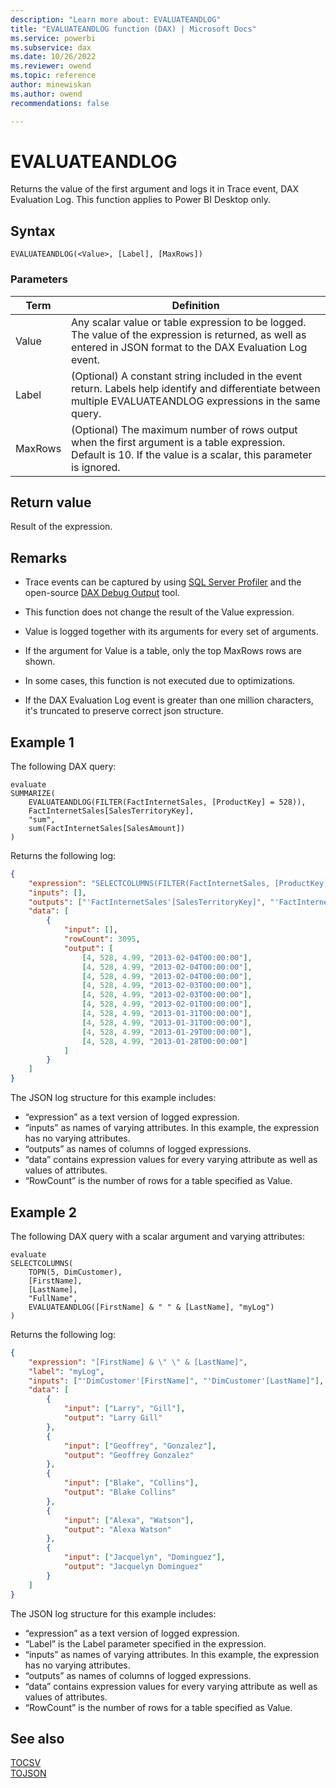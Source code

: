 ```yaml
---
description: "Learn more about: EVALUATEANDLOG"
title: "EVALUATEANDLOG function (DAX) | Microsoft Docs"
ms.service: powerbi 
ms.subservice: dax 
ms.date: 10/26/2022
ms.reviewer: owend
ms.topic: reference
author: minewiskan
ms.author: owend 
recommendations: false

---
```

# EVALUATEANDLOG

Returns the value of the first argument and logs it in Trace event, DAX Evaluation Log. This function applies to Power BI Desktop only.
  
## Syntax  
  
```dax
EVALUATEANDLOG(<Value>, [Label], [MaxRows])
```
  
### Parameters  
  
|Term|Definition|  
|--------|--------------|  
|Value|Any scalar value or table expression to be logged. The value of the expression is returned, as well as entered in JSON format to the DAX Evaluation Log event.|  
|Label|(Optional) A constant string included in the event return. Labels help identify and differentiate between multiple EVALUATEANDLOG expressions in the same query.|  
|MaxRows|(Optional) The maximum number of rows output when the first argument is a table expression. Default is 10. If the value is a scalar, this parameter is ignored. |
  
## Return value

Result of the expression.

## Remarks

- Trace events can be captured by using [SQL Server Profiler](/analysis-services/instances/use-sql-server-profiler-to-monitor-analysis-services) and the open-source [DAX Debug Output](https://github.com/pbidax/DAXDebugOutput/releases/) tool.
- This function does not change the result of the Value expression.

- Value is logged together with its arguments for every set of arguments.

- If the argument for Value is a table, only the top MaxRows rows are shown.

- In some cases, this function is not executed due to optimizations.

- If the DAX Evaluation Log event is greater than one million characters, it's truncated to preserve correct json structure.
  
## Example 1

The following DAX query:

```dax
evaluate
SUMMARIZE(
    EVALUATEANDLOG(FILTER(FactInternetSales, [ProductKey] = 528)),
    FactInternetSales[SalesTerritoryKey],
    "sum",
    sum(FactInternetSales[SalesAmount])
)
```

Returns the following log:

```json
{
    "expression": "SELECTCOLUMNS(FILTER(FactInternetSales, [ProductKey] = 528), \n\t\t[SalesTerritoryKey], \n\t\t[ProductKey], \n\t\t[SalesAmount],\n\t\t[OrderDate]\n\t\t)",
    "inputs": [],
    "outputs": ["'FactInternetSales'[SalesTerritoryKey]", "'FactInternetSales'[ProductKey]", "'FactInternetSales'[SalesAmount]", "'FactInternetSales'[OrderDate]"],
    "data": [
        {
            "input": [],
            "rowCount": 3095,
            "output": [
                [4, 528, 4.99, "2013-02-04T00:00:00"],
                [4, 528, 4.99, "2013-02-04T00:00:00"],
                [4, 528, 4.99, "2013-02-04T00:00:00"],
                [4, 528, 4.99, "2013-02-03T00:00:00"],
                [4, 528, 4.99, "2013-02-03T00:00:00"],
                [4, 528, 4.99, "2013-02-01T00:00:00"],
                [4, 528, 4.99, "2013-01-31T00:00:00"],
                [4, 528, 4.99, "2013-01-31T00:00:00"],
                [4, 528, 4.99, "2013-01-29T00:00:00"],
                [4, 528, 4.99, "2013-01-28T00:00:00"]
            ]
        }
    ]
}
```

The JSON log structure for this example includes:

- “expression” as a text version of logged expression.
- “inputs” as names of varying attributes. In this example, the expression has no varying attributes.
- “outputs” as names of columns of logged expressions.
- “data” contains expression values for every varying attribute as well as values of attributes.
- “RowCount” is the number of rows for a table specified as Value.

## Example 2

The following DAX query with a scalar argument and varying attributes:

```dax
evaluate
SELECTCOLUMNS(
    TOPN(5, DimCustomer),
    [FirstName],
    [LastName],
    "FullName",
    EVALUATEANDLOG([FirstName] & " " & [LastName], "myLog")
)

```

Returns the following log:

```json
{
    "expression": "[FirstName] & \" \" & [LastName]",
    "label": "myLog",
    "inputs": ["'DimCustomer'[FirstName]", "'DimCustomer'[LastName]"],
    "data": [
        {
            "input": ["Larry", "Gill"],
            "output": "Larry Gill"
        },
        {
            "input": ["Geoffrey", "Gonzalez"],
            "output": "Geoffrey Gonzalez"
        },
        {
            "input": ["Blake", "Collins"],
            "output": "Blake Collins"
        },
        {
            "input": ["Alexa", "Watson"],
            "output": "Alexa Watson"
        },
        {
            "input": ["Jacquelyn", "Dominguez"],
            "output": "Jacquelyn Dominguez"
        }
    ]
}

```

The JSON log structure for this example includes:

- “expression” as a text version of logged expression.
- “Label” is the Label parameter specified in the expression.
- “inputs” as names of varying attributes. In this example, the expression has no varying attributes.
- “outputs” as names of columns of logged expressions.
- “data” contains expression values for every varying attribute as well as values of attributes.
- “RowCount” is the number of rows for a table specified as Value.

## See also

[TOCSV](tocsv-function-dax.md)  
[TOJSON](tojson-function-dax.md)  
